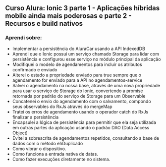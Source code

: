 ## Curso Alura: Ionic 3 parte 1 - Aplicações híbridas mobile ainda mais poderosas e parte 2 - Recursos e build nativos

### Aprendi sobre: 

- Implementar a persistência do AluraCar usando a API IndexedDB
- Aprendi que o Ionic possui um serviço chamado Storage para lidar com persistência e configurou esse serviço no módulo principal da aplicação
- Modifiquei o modelo de agendamentos para incluir os atributos confirmado e enviado
- Alterei o estado a propriedade enviado para true sempre que o agendamento for enviado para a API no agendamentos-service
- Salvei o agendamento na nossa base, através de uma nova propriedade para usar o serviço de Storage do Ionic, convertendo a promise retornada por padrão do serviço de Storage para um Observable
- Concatenei o envio do agendamento com o salvamento, compondo seus observables do RxJs através do mergeMap
- Tratei os erros de agendamento usando o operador catch do RxJs finalizar a persistência
- Encapsulei a lógica de persistência para permitir que ela seja utilizada em outras partes da aplicação usando o padrão DAO (Data Access Object)
- Evitei a sobrescrita de agendamentos repetidos, consultando a base de dados com o método ehDuplicado
- Como vibrar o dispositivo.
- Como funciona a entrada nativa de datas.
- Como fazer execuções diretamente no sistema.

